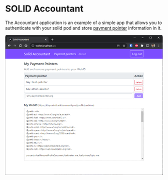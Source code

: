 # SOLID Accountant

The Accountant application is an example of a simple app that allows you to authenticate with your solid pod and store [payment pointer](https://paymentpointers.org/) information in it.

![](/assets/img/accountant.png)
